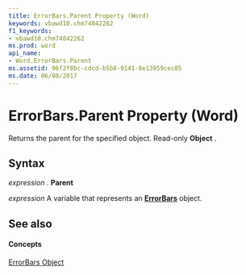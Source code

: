 ```yaml
---
title: ErrorBars.Parent Property (Word)
keywords: vbawd10.chm74842262
f1_keywords:
- vbawd10.chm74842262
ms.prod: word
api_name:
- Word.ErrorBars.Parent
ms.assetid: 96f2f8bc-cdcd-b5b8-9141-8e13959cec85
ms.date: 06/08/2017
---
```



# ErrorBars.Parent Property (Word)

Returns the parent for the specified object. Read-only **Object** .


## Syntax

 _expression_ . **Parent**

 _expression_ A variable that represents an **[ErrorBars](errorbars-object-word.md)** object.


## See also


#### Concepts


[ErrorBars Object](errorbars-object-word.md)

